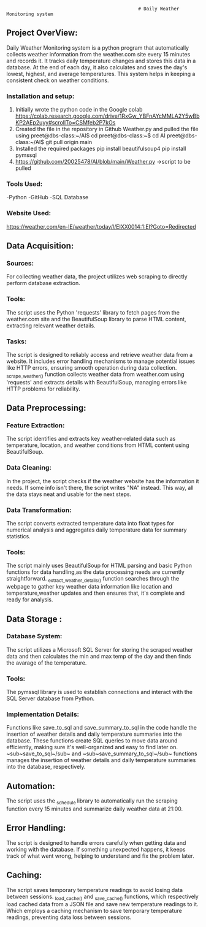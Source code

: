                                                     # Daily Weather Monitoring system
                                                            
                                                        
## Project OverView:

Daily Weather Monitoring system is a python program that automatically collects weather information from the weather.com site every 15 minutes and records it. It tracks daily temperature changes and stores this data in a database. At the end of each day, it also calculates and saves the day's lowest, highest, and average temperatures. This system helps in keeping a consistent check on weather conditions.

### Installation and setup:
1. Initially wrote the python code in the Google colab
   https://colab.research.google.com/drive/1RxGw_YBFnAYcMMLA2Y5wBbKP2AEp2uyy#scrollTo=CSMfeb2P7kOs
3. Created the file in the repository in Github Weather.py and pulled the file using
   preet@dbs-class:~/AI$ cd
   preet@dbs-class:~$ cd AI
   preet@dbs-class:~/AI$ git pull origin main
4. Installed the required packages
   pip install beautifulsoup4
   pip install pymssql
5. https://github.com/20025478/AI/blob/main/Weather.py  ->script to be pulled

### Tools Used:
-Python
-GitHub
-SQL Database

### Website Used:
https://weather.com/en-IE/weather/today/l/EIXX0014:1:EI?Goto=Redirected

## Data Acquisition:
### Sources:
For collecting weather data, the project utilizes web scraping to directly perform database extraction.
### Tools:
The script uses the Python 'requests' library to fetch pages from the weather.com site and the BeautifulSoup library to parse HTML content, extracting relevant weather details.
### Tasks:
The script is designed to reliably access and retrieve weather data from a website. It includes error handling mechanisms to manage potential issues like HTTP errors, ensuring smooth operation during data collection.
<sub>scrape_weather()</sub> function collects weather data from weather.com using 'requests' and extracts details with BeautifulSoup, managing errors like HTTP problems for reliability.


## Data Preprocessing:
### Feature Extraction:
The script identifies and extracts key weather-related data such as temperature, location, and weather conditions from HTML content using BeautifulSoup.
### Data Cleaning:
In the project, the script checks if the weather website has the information it needs. If some info isn't there, the script writes "NA" instead. This way, all the data stays neat and usable for the next steps.
### Data Transformation:
The script converts extracted temperature data into float types for numerical analysis and aggregates daily temperature data for summary statistics.
### Tools:
The script mainly uses BeautifulSoup for HTML parsing and basic Python functions for data handling,as the data processing needs are currently straightforward.
<sub>extract_weather_details()</sub> function searches through the webpage to gather key weather data information like location and temperature,weather updates and then ensures that, it's complete and ready for analysis.


## Data Storage :
### Database System:
The script utilizes a Microsoft SQL Server for storing the scraped weather data and then calculates the min and max temp of the day and then finds the avarage of the temperature.
### Tools:
The pymssql library is used to establish connections and interact with the SQL Server database from Python.
### Implementation Details:
Functions like save_to_sql and save_summary_to_sql in the code handle the insertion of weather details and daily temperature summaries into the database. These functions create SQL queries to move data around efficiently, making sure it's well-organized and easy to find later on.
~sub~save_to_sql~/sub~ and ~sub~save_summary_to_sql~/sub~ functions manages the insertion of weather details and daily temperature summaries into the database, respectively.


## Automation:
The script uses the <sub> schedule </sub> library to automatically run the scraping function every 15 minutes and summarize daily weather data at 21:00.

## Error Handling:
The script is designed to handle errors carefully when getting data and working with the database. If something unexpected happens, it keeps track of what went wrong, helping to understand and fix the problem later.

## Caching:
The script saves temporary temperature readings to avoid losing data between sessions.
<sub>load_cache()</sub> and <sub>save_cache()</sub> functions, which respectively load cached data from a JSON file and save new temperature readings to it. Which employs a caching mechanism to save temporary temperature readings, preventing data loss between sessions. 
